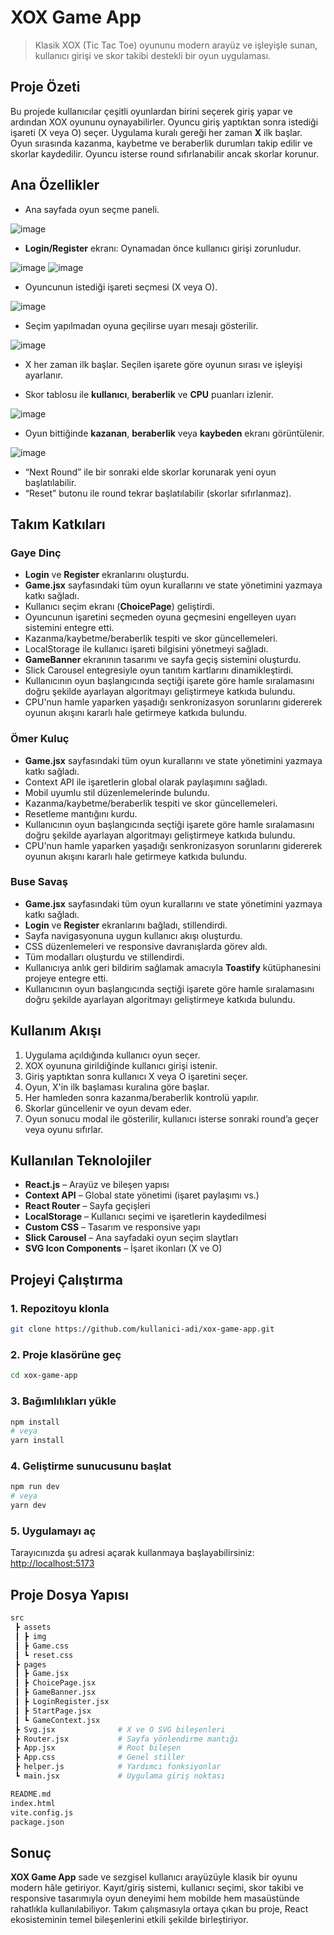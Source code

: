 # XOX Game App

> Klasik XOX (Tic Tac Toe) oyununu modern arayüz ve işleyişle sunan, kullanıcı girişi ve skor takibi destekli bir oyun uygulaması.

## Proje Özeti

Bu projede kullanıcılar çeşitli oyunlardan birini seçerek giriş yapar ve ardından XOX oyununu oynayabilirler. Oyuncu giriş yaptıktan sonra istediği işareti (X veya O) seçer. Uygulama kuralı gereği her zaman **X** ilk başlar. Oyun sırasında kazanma, kaybetme ve beraberlik durumları takip edilir ve skorlar kaydedilir. Oyuncu isterse round sıfırlanabilir ancak skorlar korunur.

## Ana Özellikler

- Ana sayfada oyun seçme paneli.

![image](https://github.com/user-attachments/assets/a95d7c39-55a5-4259-b6b9-64dd7d842cf1)

- **Login/Register** ekranı: Oynamadan önce kullanıcı girişi zorunludur.

![image](https://github.com/user-attachments/assets/91718f9d-a440-49e2-bf95-d3f3f3d40fd7)
![image](https://github.com/user-attachments/assets/5151b995-ab88-41db-9f45-940ffd227f20)

- Oyuncunun istediği işareti seçmesi (X veya O).

![image](https://github.com/user-attachments/assets/f7a6b7f2-8885-442f-921b-e422f327d26e)

- Seçim yapılmadan oyuna geçilirse uyarı mesajı gösterilir.

![image](https://github.com/user-attachments/assets/62995d8d-951c-4f49-a1e7-f163c3752f6a)

- X her zaman ilk başlar. Seçilen işarete göre oyunun sırası ve işleyişi ayarlanır.

- Skor tablosu ile **kullanıcı**, **beraberlik** ve **CPU** puanları izlenir.

![image](https://github.com/user-attachments/assets/f0812456-3929-4508-8a68-6b314d7763d0)

- Oyun bittiğinde **kazanan**, **beraberlik** veya **kaybeden** ekranı görüntülenir.

![image](https://github.com/user-attachments/assets/87327964-2225-4a58-ab9a-cca029d6e255)

- “Next Round” ile bir sonraki elde skorlar korunarak yeni oyun başlatılabilir.
- “Reset” butonu ile round tekrar başlatılabilir (skorlar sıfırlanmaz).

## Takım Katkıları

### Gaye Dinç

- **Login** ve **Register** ekranlarını oluşturdu.
- **Game.jsx** sayfasındaki tüm oyun kurallarını ve state yönetimini yazmaya katkı sağladı.
- Kullanıcı seçim ekranı (**ChoicePage**) geliştirdi.
- Oyuncunun işaretini seçmeden oyuna geçmesini engelleyen uyarı sistemini entegre etti.
- Kazanma/kaybetme/beraberlik tespiti ve skor güncellemeleri.
- LocalStorage ile kullanıcı işareti bilgisini yönetmeyi sağladı.
- **GameBanner** ekranının tasarımı ve sayfa geçiş sistemini oluşturdu.
- Slick Carousel entegresiyle oyun tanıtım kartlarını dinamikleştirdi.
- Kullanıcının oyun başlangıcında seçtiği işarete göre hamle sıralamasını doğru şekilde ayarlayan algoritmayı geliştirmeye katkıda bulundu.
- CPU'nun hamle yaparken yaşadığı senkronizasyon sorunlarını gidererek oyunun akışını kararlı hale getirmeye katkıda bulundu.

### Ömer Kuluç

- **Game.jsx** sayfasındaki tüm oyun kurallarını ve state yönetimini yazmaya katkı sağladı.
- Context API ile işaretlerin global olarak paylaşımını sağladı.
- Mobil uyumlu stil düzenlemelerinde bulundu.
- Kazanma/kaybetme/beraberlik tespiti ve skor güncellemeleri.
- Resetleme mantığını kurdu.
- Kullanıcının oyun başlangıcında seçtiği işarete göre hamle sıralamasını doğru şekilde ayarlayan algoritmayı geliştirmeye katkıda bulundu.
- CPU'nun hamle yaparken yaşadığı senkronizasyon sorunlarını gidererek oyunun akışını kararlı hale getirmeye katkıda bulundu.

### Buse Savaş

- **Game.jsx** sayfasındaki tüm oyun kurallarını ve state yönetimini yazmaya katkı sağladı.
- **Login** ve **Register** ekranlarını bağladı, stillendirdi.
- Sayfa navigasyonuna uygun kullanıcı akışı oluşturdu.
- CSS düzenlemeleri ve responsive davranışlarda görev aldı.
- Tüm modalları oluşturdu ve stillendirdi.
- Kullanıcıya anlık geri bildirim sağlamak amacıyla **Toastify** kütüphanesini projeye entegre etti.
- Kullanıcının oyun başlangıcında seçtiği işarete göre hamle sıralamasını doğru şekilde ayarlayan algoritmayı geliştirmeye katkıda bulundu.

## Kullanım Akışı

1. Uygulama açıldığında kullanıcı oyun seçer.
2. XOX oyununa girildiğinde kullanıcı girişi istenir.
3. Giriş yaptıktan sonra kullanıcı X veya O işaretini seçer.
4. Oyun, X'in ilk başlaması kuralına göre başlar.
5. Her hamleden sonra kazanma/beraberlik kontrolü yapılır.
6. Skorlar güncellenir ve oyun devam eder.
7. Oyun sonucu modal ile gösterilir, kullanıcı isterse sonraki round’a geçer veya oyunu sıfırlar.

## Kullanılan Teknolojiler

- **React.js** – Arayüz ve bileşen yapısı
- **Context API** – Global state yönetimi (işaret paylaşımı vs.)
- **React Router** – Sayfa geçişleri
- **LocalStorage** – Kullanıcı seçimi ve işaretlerin kaydedilmesi
- **Custom CSS** – Tasarım ve responsive yapı
- **Slick Carousel** – Ana sayfadaki oyun seçim slaytları
- **SVG Icon Components** – İşaret ikonları (X ve O)

## Projeyi Çalıştırma

### 1. Repozitoyu klonla

```bash
git clone https://github.com/kullanici-adi/xox-game-app.git
```

### 2. Proje klasörüne geç

```bash
cd xox-game-app
```

### 3. Bağımlılıkları yükle

```bash
npm install
# veya
yarn install
```

### 4. Geliştirme sunucusunu başlat

```bash
npm run dev
# veya
yarn dev
```

### 5. Uygulamayı aç

Tarayıcınızda şu adresi açarak kullanmaya başlayabilirsiniz:  
[http://localhost:5173](http://localhost:5173)

## Proje Dosya Yapısı

```bash
src
 ┣ assets
 ┃ ┣ img
 ┃ ┣ Game.css
 ┃ ┗ reset.css
 ┣ pages
 ┃ ┣ Game.jsx
 ┃ ┣ ChoicePage.jsx
 ┃ ┣ GameBanner.jsx
 ┃ ┣ LoginRegister.jsx
 ┃ ┣ StartPage.jsx
 ┃ ┗ GameContext.jsx
 ┣ Svg.jsx              # X ve O SVG bileşenleri
 ┣ Router.jsx           # Sayfa yönlendirme mantığı
 ┣ App.jsx              # Root bileşen
 ┣ App.css              # Genel stiller
 ┣ helper.js            # Yardımcı fonksiyonlar
 ┗ main.jsx             # Uygulama giriş noktası

README.md
index.html
vite.config.js
package.json
```

## Sonuç

**XOX Game App** sade ve sezgisel kullanıcı arayüzüyle klasik bir oyunu modern hâle getiriyor. Kayıt/giriş sistemi, kullanıcı seçimi, skor takibi ve responsive tasarımıyla oyun deneyimi hem mobilde hem masaüstünde rahatlıkla kullanılabiliyor. Takım çalışmasıyla ortaya çıkan bu proje, React ekosisteminin temel bileşenlerini etkili şekilde birleştiriyor.
